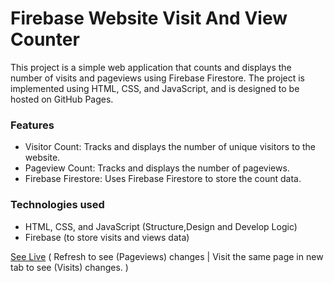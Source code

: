 # Firebase Website Visit And View Counter

This project is a simple web application that counts and displays the number of visits and pageviews using Firebase Firestore. The project is implemented using HTML, CSS, and JavaScript, and is designed to be hosted on GitHub Pages.

### Features

- Visitor Count: Tracks and displays the number of unique visitors to the website.
- Pageview Count: Tracks and displays the number of pageviews.
- Firebase Firestore: Uses Firebase Firestore to store the count data.

### Technologies used

- HTML, CSS, and JavaScript (Structure,Design and Develop Logic)
- Firebase (to store visits and views data)

[See Live](https://jimi-chhatrala.github.io/firebase-website-visit-and-view-counter)
( Refresh to see (Pageviews) changes | Visit the same page in new tab to see (Visits) changes. )
